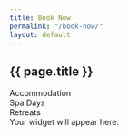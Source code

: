 ```yaml
---
title: Book Now
permalink: "/book-now/"
layout: default
---
```


<section id="book-now">
  <div class="about">
    <h2>{{ page.title }}</h2>
  </div>

  <div class="booking-toggle flex">
    <div class="btn accomodation-button active-btn">Accommodation</div>
    <div class="btn spa-button">Spa Days</div>
    <div class="btn Retreats-button">Retreats</div>
  </div>

  <div class="platform booking-cal active">
    <div
      data-calendar-key="E55755E8B4F2753BF0525E801AA3DDE4932565249BE8DE0E1A4179AD7D69345D170EEF11BFBC38B3A7A51585C16A08CFEC6525BEA3AB1235"
      data-calendar-departure-picker="true"
      data-calendar-mobile-grid="true"
    >
      Your widget will appear here.
    </div>
    <script src="https://secure.supercontrol.co.uk/components/embed.js"></script>
  </div>

  <div class="platform booking-spa">
    <iframe
      src="https://www.supersaas.com/schedule/IntheStix/Spa_Days?view=free"
      width="100%"
      height="800"
    ></iframe>
  </div>

  <div class="platform booking-retreats">
    <iframe
      src="https://www.supersaas.com/schedule/IntheStix/retreats?view=free"
      width="100%"
      height="800"
    ></iframe>
  </div>
</section>

<script>
  document.addEventListener("DOMContentLoaded", function () {
    const buttons = document.querySelectorAll(".booking-toggle .btn");
    const platforms = document.querySelectorAll(".platform");

    buttons.forEach((button) => {
      button.addEventListener("click", () => {
        // Remove active class from all
        buttons.forEach((btn) => btn.classList.remove("active-btn"));
        platforms.forEach((pf) => pf.classList.remove("active"));

        // Add active class to clicked button
        button.classList.add("active-btn");

        // Show corresponding platform
        if (button.classList.contains("accomodation-button")) {
          document.querySelector(".booking-cal").classList.add("active");
        } else if (button.classList.contains("spa-button")) {
          document.querySelector(".booking-spa").classList.add("active");
        } else if (button.classList.contains("Retreats-button")) {
          document
            .querySelector(".booking-retreats")
            .classList.add("active");
        }
      });
    });
  });
</script>

<style>
  .platform {
    display: none;
  }
  .platform.active {
    display: block;
  }
</style>
